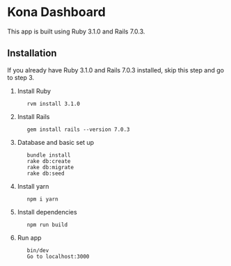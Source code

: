 
Kona Dashboard
========

This app is built using Ruby 3.1.0 and Rails 7.0.3. 


Installation
------------
If you already have Ruby 3.1.0 and Rails 7.0.3 installed, skip this step and go to step 3.


1) Install Ruby 

          rvm install 3.1.0


2) Install Rails

          gem install rails --version 7.0.3
     
     
3) Database and basic set up
  
          bundle install 
          rake db:create
          rake db:migrate
          rake db:seed
        
4) Install yarn

          npm i yarn
          
          
5) Install dependencies 

          npm run build

5) Run app
          
          bin/dev
          Go to localhost:3000
         

